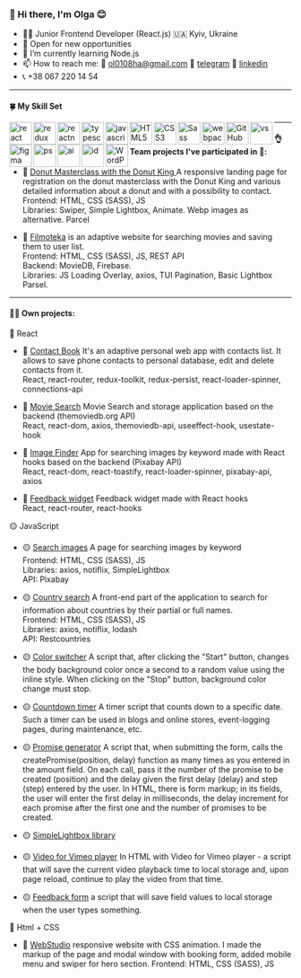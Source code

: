 ### 👋 Hi there, I'm Olga 😊

- 👩‍💻 Junior Frontend Developer (React.js) 🇺🇦 Kyiv, Ukraine
- 🔭 Open for new opportunities
- 🌱 I’m currently learning Node.js
- 📫 How to reach me: 📧 ol0108ha@gmail.com 📱 [telegram](https://t.me/olha_ua68) 🔗 [linkedin](https://www.linkedin.com/in/olga-vorobiova0108/?locale=en_US)
- 📞 +38 067 220 14 54

---

#### 🍀 My Skill Set

<img align="left" alt="react" width="40px" src="https://user-images.githubusercontent.com/101519540/221417048-659a47d4-3044-4477-9464-2722a94703d5.svg" />

<img align="left" alt="redux" width="40px" src="https://user-images.githubusercontent.com/101519540/221417442-ef2c8617-d998-4a5b-b6c2-a71365976804.png" />

<img align="left" alt="reactnative" width="40px" src="https://user-images.githubusercontent.com/101519540/221417463-50fdc7fa-46f7-477b-af0e-8844e3527fb6.png" />

<img align="left" alt="typescript" width="40px" src="https://user-images.githubusercontent.com/101519540/221417484-2104fcd7-db70-4f52-b0a1-3ea57e536a5a.png" />

<img align="left" alt="javascript" width="40px" src="https://user-images.githubusercontent.com/101519540/221417526-f676b783-5428-4835-a070-3a8e7c9a0531.png" />

<img align="left" alt="HTML5" width="40px" src="https://user-images.githubusercontent.com/101519540/221417151-56b9b67e-6ba8-41ca-90a1-41e0c2d6b012.svg" />

<img align="left" alt="CSS3" width="40px" src="https://user-images.githubusercontent.com/101519540/221417181-34d62009-66c4-4a2e-8983-c269d5459e90.svg" />

<img align="left" alt="Sass" width="40px" src="https://user-images.githubusercontent.com/101519540/221417191-cd486e32-fb26-4297-8644-5079b8e14f8a.svg" />

<img align="left" alt="webpack" width="40px" src="https://user-images.githubusercontent.com/101519540/221417756-88e1b9c1-80eb-4b59-aace-83d90019fab3.png" />

<img align="left" alt="GitHub" width="40px" src="https://user-images.githubusercontent.com/101519540/221417220-387731ad-8668-4c79-ac4f-e5740610d283.svg" />

<img align="left" alt="vs" width="40px" src="https://user-images.githubusercontent.com/101519540/221417413-9fe2aeca-2866-4642-87a0-4ccdcd351dac.png" />

<img align="left" alt="figma" width="40px" src="https://user-images.githubusercontent.com/101519540/221417244-fff82abb-ad43-4542-8096-933ee50863fd.svg" />

<img align="left" alt="ps" width="40px" src="https://user-images.githubusercontent.com/101519540/221417552-a6607de7-d40a-4729-b672-a90a21aeadae.png" />

<img align="left" alt="ai" width="40px" src="https://user-images.githubusercontent.com/101519540/221417574-0aea2548-5a02-4e22-a586-4ec62feb03f0.svg" />

<img align="left" alt="id" width="40px" src="https://user-images.githubusercontent.com/101519540/221417397-760b426a-c5a1-4e05-accd-9c13fab3ccba.svg" />

<img align="left" alt="WordPress" width="40px" src="https://user-images.githubusercontent.com/101519540/221417681-33665576-90b5-460c-be1c-9ef3d60cccbc.svg" />

---

#### 👌 Team projects I've participated in 👀:

- 🍩 [Donut Masterclass with the Donut King ](https://olha0108.github.io/donut/)
  A responsive landing page for registration on the donut masterclass with the Donut King and various detailed information about a donut and with a possibility to contact.  
  Frontend: HTML, CSS (SASS), JS  
  Libraries: Swiper, Simple Lightbox, Animate. Webp images as alternative.
  Parcel

- 🎥 [Filmoteka](https://ddekerr.github.io/Filmoteka/) is an adaptive website for searching movies and saving them to user list.  
  Frontend: HTML, CSS (SASS), JS, REST API  
  Backend: MovieDB, Firebase.  
  Libraries: JS Loading Overlay, axios, TUI Pagination, Basic Lightbox
  Parsel.

---

#### 👩‍💻 Own projects:

🔵 React

- 🔵 [Contact Book​](https://olha0108.github.io/goit-react-hw-08-phonebook/) It's an adaptive personal web app with contacts list. It allows to save phone contacts to personal database, edit and delete contacts from it.  
  React, react-router, redux-toolkit, redux-persist, react-loader-spinner, connections-api

- 🔵 [Movie Search](https://olha0108.github.io/goit-react-hw-05-movies/) Movie Search and storage application based on the backend (themoviedb.org API)  
  React, react-dom, axios, themoviedb-api, useeffect-hook, usestate-hook

- 🔵 [Image Finder](https://olha0108.github.io/goit-react-hw-04-image-finder/) App for searching images by keyword made with React hooks based on the backend (Pixabay API)  
  React, react-dom, react-toastify, react-loader-spinner, pixabay-api, axios

- 🔵 [Feedback widget](https://olha0108.github.io/goit-react-hw-04-feedback/) Feedback widget made with React hooks  
  React, react-router, react-hooks

🟡 JavaScript

- 🟡 [Search images](https://olha0108.github.io/goit-js-hw-11/) A page for searching images by keyword  
  Frontend: HTML, CSS (SASS), JS  
  Libraries: axios, notiflix, SimpleLightbox  
  API: Pixabay

- 🟡 [Country search](https://olha0108.github.io/goit-js-hw-10/) A front-end part of the application to search for information about countries by their partial or full names.  
  Frontend: HTML, CSS (SASS), JS  
  Libraries: axios, notiflix, lodash  
  API: Restcountries
- 🟡 [Color switcher](https://olha0108.github.io/goit-js-hw-09/01-color-switcher.html) A script that, after clicking the "Start" button, changes the body background color once a second to a random value using the inline style. When clicking on the "Stop" button, background color change must stop.
- 🟡 [Countdown timer](https://olha0108.github.io/goit-js-hw-09/02-timer.html) A timer script that counts down to a specific date. Such a timer can be used in blogs and online stores, event-logging pages, during maintenance, etc.
- 🟡 [Promise generator](https://olha0108.github.io/goit-js-hw-09/03-promises.html) A script that, when submitting the form, calls the createPromise(position, delay) function as many times as you entered in the amount field. On each call, pass it the number of the promise to be created (position) and the delay given the first delay (delay) and step (step) entered by the user. In HTML, there is form markup; in its fields, the user will enter the first delay in milliseconds, the delay increment for each promise after the first one and the number of promises to be created.
- 🟡 [SimpleLightbox library](https://olha0108.github.io/goit-js-hw-08-/01-gallery.html)
- 🟡 [Video for Vimeo player](https://olha0108.github.io/goit-js-hw-08-/02-video.html) In HTML with Video for Vimeo player - a script that will save the current video playback time to local storage and, upon page reload, continue to play the video from that time.
- 🟡 [Feedback form](https://olha0108.github.io/goit-js-hw-08-/03-feedback.html)
  a script that will save field values to local storage when the user types something.

🔴 Html + CSS

- 🔴 [WebStudio](https://olha0108.github.io/goit-markup-hw-08/) responsive website with CSS animation. I made the markup of the page and modal window with booking form, added mobile menu and swiper for hero section.
  Frontend: HTML, CSS (SASS), JS

<!-- |##### Resume

https:// /|-->
